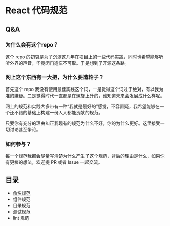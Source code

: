 # React 代码规范

## Q&A

### 为什么会有这个repo？

这个 repo 的初衷是为了沉淀这几年在项目上的一些代码实践，同时也希望能够听听外界的声音，毕竟闭门造车不可取。于是想到了开源这条路。



### 网上这个东西有一大把，为什么要造轮子？

首先这个 repo 我没有使用最佳实践这个词，一是觉得这个词过于绝对，有以我为准的嫌疑。二是觉得时代一直都是在螺旋上升的，谁知道未来会发展成什么样呢。

网上的规范和实践大多带有一种“我就是最好的”感觉，不容置疑，我希望能够在一个还不错的基础上构建一份人人都能贡献的规范。

只要你有充分的理由纠正我现有的规范为什么不好，你的为什么更好。这里接受一切讨论甚至争论。



### 如何参与？

每一个规范我都会尽量写清楚为什么产生了这个规范，背后的理由是什么，如果你有更棒的想法，欢迎提 PR 或者 Issue 一起交流。



## 目录

- [命名规范](命名规范.md)
- 组件规范
- 目录规范
- 测试规范
- lint 规范
